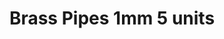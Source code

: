 ---
layout: product
title: "Brass Pipes 1mm 5 units"
price: "600" 
desc: "Mesingane cevčice"
img_path: "/assets/img/AK9109.webp"
brand: "AK"
available: false
special_offer: false
new: false
soon: false
cat: "070000"
subcat: "070200"
subsubcat: "070205"
sifra: "AK9109"
popular: false
spec: false
---